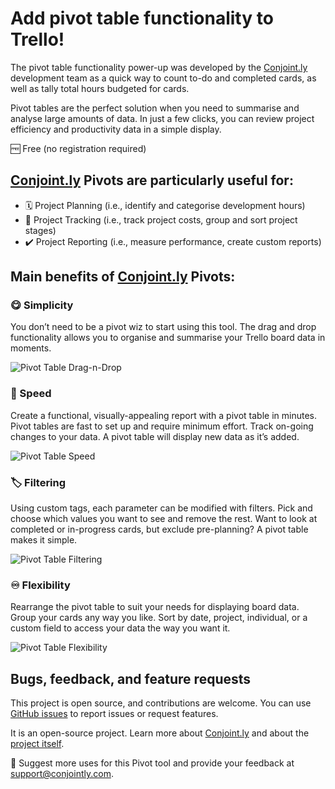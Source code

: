 # Add pivot table functionality to Trello!

The pivot table functionality power-up was developed by the [Conjoint.ly](https://conjointly.com/?utm_campaign=trello-pivot-table&utm_medium=social&utm_source=trello-description) development team as a quick way to count to-do and completed cards, as well as tally total hours budgeted for cards.

Pivot tables are the perfect solution when you need to summarise and analyse large amounts of data. In just a few clicks, you can review project efficiency and productivity data in a simple display.

🆓 Free (no registration required)

## [Conjoint.ly](https://conjointly.com/?utm_campaign=trello-pivot-table&utm_medium=social&utm_source=trello-description) Pivots are particularly useful for:

* 🗓️ Project Planning (i.e., identify and categorise development hours)
* 👀 Project Tracking (i.e., track project costs, group and sort project stages)
* ✔️ Project Reporting (i.e., measure performance, create custom reports)

## Main benefits of [Conjoint.ly](https://conjointly.com/?utm_campaign=trello-pivot-table&utm_medium=social&utm_source=trello-description) Pivots:

### 😋 Simplicity

You don’t need to be a pivot wiz to start using this tool. The drag and drop functionality allows you to organise and summarise your Trello board data in moments.

![Pivot Table Drag-n-Drop](https://conjoint-ly.github.io/trello-pivot/pivot-table-drag-n-drop.gif)

### 💨 Speed
Create a functional, visually-appealing report with a pivot table in minutes. Pivot tables are fast to set up and require minimum effort. Track on-going changes to your data. A pivot table will display new data as it’s added.

![Pivot Table Speed](https://conjoint-ly.github.io/trello-pivot/pivot-table-speed.gif)

### 🏷️ Filtering
Using custom tags, each parameter can be modified with filters. Pick and choose which values you want to see and remove the rest. Want to look at completed or in-progress cards, but exclude pre-planning? A pivot table makes it simple.

![Pivot Table Filtering](https://conjoint-ly.github.io/trello-pivot/pivot-table-filters.gif)

### ♾️ Flexibility
Rearrange the pivot table to suit your needs for displaying board data. Group your cards any way you like. Sort by date, project, individual, or a custom field to access your data the way you want it.

![Pivot Table Flexibility](https://conjoint-ly.github.io/trello-pivot/pivot-table-customise.gif)

## Bugs, feedback, and feature requests

This project is open source, and contributions are welcome. You can use [GitHub issues](https://github.com/Conjoint-ly/trello-pivot/issues) to report issues or request features.

It is an open-source project. Learn more about [Conjoint.ly](https://conjointly.com/?utm_campaign=trello-pivot-table&utm_medium=social&utm_source=trello-description) and about the [project itself](https://github.com/Conjoint-ly/trello-pivot).

🎤 Suggest more uses for this Pivot tool and provide your feedback at [support@conjointly.com](mailto:support@conjointly.com).

